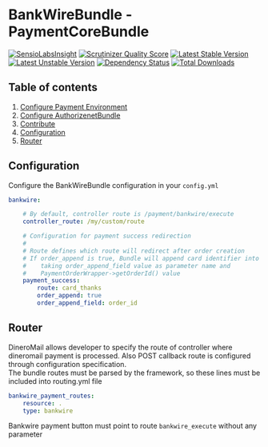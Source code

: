 BankWireBundle - PaymentCoreBundle
=====

[![SensioLabsInsight](https://insight.sensiolabs.com/projects/feb497c4-5387-495a-a597-8584de653eef/mini.png)](https://insight.sensiolabs.com/projects/feb497c4-5387-495a-a597-8584de653eef)
[![Scrutinizer Quality Score](https://scrutinizer-ci.com/g/PaymentSuite/BankwireBundle/badges/quality-score.png?s=48caeef36a98e5aeefbf4f52ef173d5dcac74583)](https://scrutinizer-ci.com/g/PaymentSuite/BankwireBundle/)
[![Latest Stable Version](https://poser.pugx.org/PaymentSuite/bankwire-bundle/v/stable.png)](https://packagist.org/packages/PaymentSuite/bankwire-bundle)
[![Latest Unstable Version](https://poser.pugx.org/PaymentSuite/bankwire-bundle/v/unstable.png)](https://packagist.org/packages/PaymentSuite/bankwire-bundle)
[![Dependency Status](https://www.versioneye.com/php/mmoreram:bankwire-bundle/1.0.1/badge.png)](https://www.versioneye.com/php/mmoreram:bankwire-bundle/1.0.1)
[![Total Downloads](https://poser.pugx.org/PaymentSuite/bankwire-bundle/downloads.png)](https://packagist.org/packages/PaymentSuite/bankwire-bundle)

Table of contents
-----

1. [Configure Payment Environment](https://github.com/PaymentSuite/PaymentCoreBundle/wiki/Configure-Payment-Environment)
1. [Configure AuthorizenetBundle](#https://github.com/PaymentSuite/PaymentCoreBundle/wiki/Installing-Payment-Platforms)
1. [Contribute](https://github.com/PaymentSuite/PaymentCoreBundle/wiki/Contribute)
1. [Configuration](#configuration)
1. [Router](#router)

Configuration
-----

Configure the BankWireBundle configuration in your `config.yml`

``` yml
bankwire:

    # By default, controller route is /payment/bankwire/execute
    controller_route: /my/custom/route

    # Configuration for payment success redirection
    #
    # Route defines which route will redirect after order creation
    # If order_append is true, Bundle will append card identifier into route
    #    taking order_append_field value as parameter name and
    #    PaymentOrderWrapper->getOrderId() value
    payment_success:
        route: card_thanks
        order_append: true
        order_append_field: order_id
```

Router
-----

DineroMail allows developer to specify the route of controller where dineromail payment is processed.  Also POST callback route is configured through configuration specification.  
The bundle routes must be parsed by the framework, so these lines must be included into routing.yml file  

``` yml
bankwire_payment_routes:
    resource: .
    type: bankwire
```

Bankwire payment button must point to route `bankwire_execute` without any parameter
